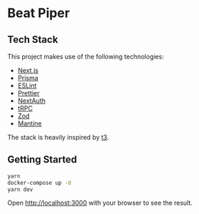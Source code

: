 # Beat Piper

## Tech Stack

This project makes use of the following technologies:

- [Next.js](https://nextjs.org/)
- [Prisma](https://www.prisma.io/)
- [ESLint](https://eslint.org/)
- [Prettier](https://prettier.io/)
- [NextAuth](https://next-auth.js.org/)
- [tRPC](https://trpc.io/)
- [Zod](https://zod.dev/)
- [Mantine](https://mantine.dev/)

The stack is heavily inspired by [t3](https://create.t3.gg/).

## Getting Started

```bash
yarn
docker-compose up -d
yarn dev
```

Open [http://localhost:3000](http://localhost:3000) with your browser to see the result.
